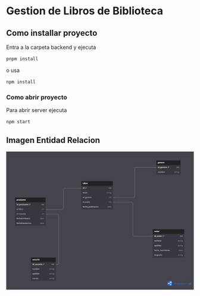 # Gestion de Libros de Biblioteca

## Como installar proyecto

Entra a la carpeta backend y ejecuta

```bash
pnpm install
```

o usa

```bash
npm install
```

### Como abrir proyecto

Para abrir server ejecuta

```bash
npm start
```
## Imagen Entidad Relacion
![image info](utils/diagrams/DER%20basico.jpg)